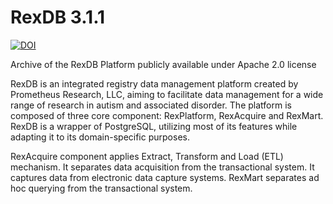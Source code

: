 # RexDB 3.1.1

[![DOI](https://zenodo.org/badge/DOI/10.5281/zenodo.7702036.svg)](https://zenodo.org/record/7702036)

Archive of the RexDB Platform publicly available under Apache 2.0 license

RexDB is an integrated registry data management platform created by Prometheus Research, LLC, aiming to facilitate data management for a wide range of research in autism and associated disorder. The platform is composed of three core component: RexPlatform, RexAcquire and RexMart. RexDB is a wrapper of PostgreSQL, utilizing most of its features while adapting it to its domain-specific purposes.

RexAcquire component applies Extract, Transform and Load (ETL) mechanism. It separates data acquisition from the transactional system. It captures data from electronic data capture systems. RexMart separates ad hoc querying from the transactional system.
